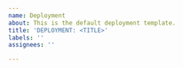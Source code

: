 ```yaml
---
name: Deployment
about: This is the default deployment template.
title: 'DEPLOYMENT: <TITLE>'
labels: ''
assignees: ''

---
```



